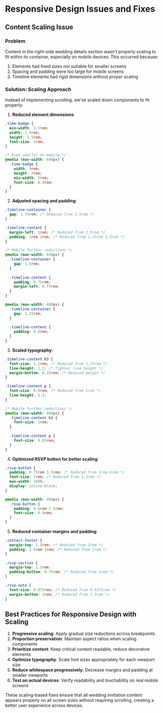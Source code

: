 # Responsive Design Issues and Fixes

## Content Scaling Issue

### Problem
Content in the right-side wedding details section wasn't properly scaling to fit within its container, especially on mobile devices. This occurred because:

1. Elements had fixed sizes not suitable for smaller screens
2. Spacing and padding were too large for mobile screens
3. Timeline elements had rigid dimensions without proper scaling

### Solution: Scaling Approach

Instead of implementing scrolling, we've scaled down components to fit properly:

1. **Reduced element dimensions**:
```css
.time-badge {
  min-width: 3.5rem;
  width: 3.5rem;
  height: 3.5rem;
  font-size: 1rem;
}

/* Even smaller on mobile */
@media (max-width: 640px) {
  .time-badge {
    width: 3rem;
    height: 3rem;
    min-width: 3rem;
    font-size: 0.9rem;
  }
}
```

2. **Adjusted spacing and padding**:
```css
.timeline-container {
  gap: 1.75rem; /* Reduced from 2.5rem */
}

.timeline-content {
  margin-left: 1rem; /* Reduced from 1.5rem */
  padding: 1rem 1rem; /* Reduced from 1.25rem 1.5rem */
}

/* Mobile further reductions */
@media (max-width: 640px) {
  .timeline-container {
    gap: 1.5rem;
  }
  
  .timeline-content {
    padding: 0.75rem;
    margin-left: 0.75rem;
  }
}

@media (max-width: 480px) {
  .timeline-container {
    gap: 1.25rem;
  }
  
  .timeline-content {
    padding: 0.6rem;
  }
}
```

3. **Scaled typography**:
```css
.timeline-content h3 {
  font-size: 1.1rem; /* Reduced from 1.25rem */
  line-height: 1.2; /* Tighter line height */
  margin-bottom: 0.25rem; /* Reduced margin */
}

.timeline-content p {
  font-size: 0.9rem; /* Reduced from 1rem */
  line-height: 1.3;
}

/* Mobile further reductions */
@media (max-width: 480px) {
  .timeline-content h3 {
    font-size: 1rem;
  }
  
  .timeline-content p {
    font-size: 0.85rem;
  }
}
```

4. **Optimized RSVP button for better scaling**:
```css
.rsvp-button {
  padding: 0.75rem 3.5rem; /* Reduced from 1rem 6rem */
  font-size: 1rem; /* Reduced from 1.1rem */
  max-width: 100%;
  display: inline-block;
}

@media (max-width: 480px) {
  .rsvp-button {
    padding: 0.6rem 2.5rem;
    font-size: 0.9rem;
  }
}
```

5. **Reduced container margins and padding**:
```css
.contact-footer {
  margin-top: 1.5rem; /* Reduced from 2rem */
  padding: 1.5rem 1rem; /* Reduced from 2rem */
}

.rsvp-section {
  margin-top: 1.5rem;
  padding-bottom: 0.75rem; /* Reduced from 1rem */
}

.rsvp-note {
  font-size: 0.875rem; /* Reduced from 0.9375rem */
  margin-bottom: 1rem; /* Reduced from 1.5rem */
}
```

## Best Practices for Responsive Design with Scaling

1. **Progressive scaling**: Apply gradual size reductions across breakpoints
2. **Proportion preservation**: Maintain aspect ratios when scaling components
3. **Prioritize content**: Keep critical content readable, reduce decorative elements
4. **Optimize typography**: Scale font sizes appropriately for each viewport size
5. **Reduce whitespace progressively**: Decrease margins and padding at smaller viewports
6. **Test on actual devices**: Verify readability and touchability on real mobile screens

These scaling-based fixes ensure that all wedding invitation content appears properly on all screen sizes without requiring scrolling, creating a better user experience across devices. 